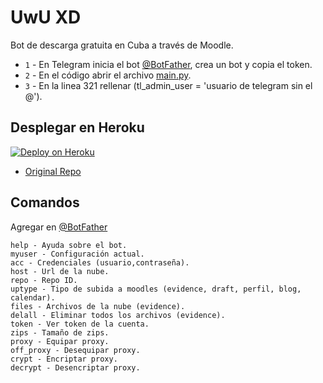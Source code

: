 # UwU XD

Bot de descarga gratuita en Cuba a través de Moodle.

- `1` - En Telegram inicia el bot [@BotFather](https://t.me/BotFather), crea un bot y copia el token.
- `2` - En el código abrir el archivo [main.py](/main.py).
- `3` - En la linea 321 rellenar (tl_admin_user = 'usuario de telegram sin el @').

## Desplegar en Heroku

[![Deploy on Heroku](https://www.herokucdn.com/deploy/button.svg)](https://heroku.com/deploy)

- [Original Repo](https://github.com/DavidTamayo95/12.4-Valdez)

## Comandos
Agregar en [@BotFather](https://t.me/BotFather)

    help - Ayuda sobre el bot.
    myuser - Configuración actual.
    acc - Credenciales (usuario,contraseña).
    host - Url de la nube.
    repo - Repo ID.
    uptype - Tipo de subida a moodles (evidence, draft, perfil, blog, calendar).
    files - Archivos de la nube (evidence).
    delall - Eliminar todos los archivos (evidence).
    token - Ver token de la cuenta.
    zips - Tamaño de zips.
    proxy - Equipar proxy.
    off_proxy - Desequipar proxy.
    crypt - Encriptar proxy.
    decrypt - Desencriptar proxy.
